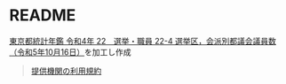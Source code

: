 # README

[東京都統計年鑑 令和4年 22　選挙・職員 22-4  選挙区，会派別都議会議員数 （令和5年10月16日）](https://www.toukei.metro.tokyo.lg.jp/tnenkan/2022/tn22q3i022.htm)を加工し作成

> [提供機関の利用規約](https://www.toukei.metro.tokyo.lg.jp/homepage/site-policy.htm)